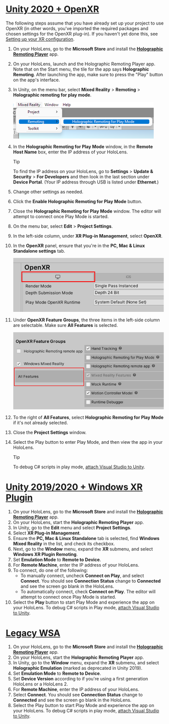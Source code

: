 # [Unity 2020 + OpenXR](#tab/openxr)
<!-- This is inserted into "preview and debug -->

The following steps assume that you have already set up your project to use OpenXR (in other words, you've imported the required packages and chosen settings for the OpenXR plug-in). If you haven't yet done this, see [Setting up your XR configuration](https://review.docs.microsoft.com/en-us/windows/mixed-reality/develop/unity/xr-project-setup?branch=main&tabs=openxr).

1. On your HoloLens, go to the **Microsoft Store** and install the **[Holographic Remoting Player](https://www.microsoft.com/store/p/holographic-remoting-player/9nblggh4sv40)** app.
1. On your HoloLens, launch and the Holographic Remoting Player app. Note that on the Start menu, the tile for the app says **Holographic Remoting**. After launching the app, make sure to press the "Play" button on the app's interface. 
1. In Unity, on the menu bar, select **Mixed Reality** > **Remoting** > **Holographic remoting for play mode**.

    ![Screenshot of project settings panel open in the Unity Editor with XR Plug-in management highlighted.](../images/openxr-features-img-02.png)

1. In the **Holographic Remoting for Play Mode** window, in the **Remote Host Name** box, enter the IP address of your HoloLens.

    > [!TIP]
    > To find the IP address on your HoloLens, go to **Settings** > **Update & Security** > **For Developers** and then look in the last section under **Device Portal**. (Your IP address through USB is listed under **Ethernet**.)

1. Change other settings as needed.
1. Click the **Enable Holographic Remoting for Play Mode** button.
1. Close the **Holographic Remoting for Play Mode** window. The editor will attempt to connect once Play Mode is started.
1. On the menu bar, select **Edit** > **Project Settings**.
1. In the left-side column, under **XR Plug-in Management**, select **OpenXR**.
1. In the **OpenXR** panel, ensure that you're in the **PC, Mac & Linux Standalone settings** tab.

    ![Screenshot of the PC, Mac & Linus Standalone tab in the OpenXR plugin window of Project Settings.](../images/025-standalone-tab.png)

1. Under **OpenXR Feature Groups**, the three items in the left-side column are selectable. Make sure **All Features** is selected.

    ![Screenshot of the OpenXR Feature Groups section with All Features selected.](../images/026-all-features.png)

1. To the right of **All Features**, select **Holographic Remoting for Play Mode** if it's not already selected.
1. Close the **Project Settings** window.
1. Select the Play button to enter Play Mode, and then view the app in your HoloLens.

    > [!TIP]
    > To debug C# scripts in play mode, [attach Visual Studio to Unity](/visualstudio/gamedev/unity/get-started/using-visual-studio-tools-for-unity?pivots=windows).

# [Unity 2019/2020 + Windows XR Plugin](#tab/winxr)

1. On your HoloLens, go to the **Microsoft Store** and install the **[Holographic Remoting Player](https://www.microsoft.com/store/p/holographic-remoting-player/9nblggh4sv40)** app.
1. On your HoloLens, start the **Holographic Remoting Player** app.
1. In Unity, go to the **Edit** menu and select **Project Settings**.
1. Select **XR Plug-in Management**.
1. Ensure the **PC, Mac & Linux Standalone** tab is selected, find **Windows Mixed Reality** in the list, and check its checkbox.
1. Next, go to the **Window** menu, expand the **XR** submenu, and select **Windows XR Plugin Remoting**.
1. Set **Emulation Mode** to **Remote to Device**.
1. For **Remote Machine**, enter the IP address of your HoloLens.
1. To connect, do one of the following:
   - To manually connect, uncheck **Connect on Play**, and select **Connect**. You should see **Connection Status** change to **Connected** and see the screen go blank in the HoloLens.
   - To automatically connect, check **Connect on Play**. The editor will attempt to connect once Play Mode is started.
1. Select the **Play** button to start Play Mode and experience the app on your HoloLens. To debug C# scripts in Play mode, [attach Visual Studio to Unity](/visualstudio/gamedev/unity/get-started/using-visual-studio-tools-for-unity?pivots=windows).

# [Legacy WSA](#tab/wsa)

1. On your HoloLens, go to the **Microsoft Store** and install the **[Holographic Remoting Player](https://www.microsoft.com/store/p/holographic-remoting-player/9nblggh4sv40)** app.
1. On your HoloLens, start the **Holographic Remoting Player** app.
1. In Unity, go to the **Window** menu, expand the **XR** submenu, and select **Holographic Emulation** (marked as deprecated in Unity 2019).
1. Set **Emulation Mode** to **Remote to Device**.
1. Set **Device Version** according to if you're using a first generation HoloLens or a HoloLens 2.
1. For **Remote Machine**, enter the IP address of your HoloLens.
1. Select **Connect**. You should see **Connection Status** change to **Connected** and see the screen go blank in the HoloLens.
1. Select the Play button to start Play Mode and experience the app on your HoloLens. To debug C# scripts in play mode, [attach Visual Studio to Unity](/visualstudio/gamedev/unity/get-started/using-visual-studio-tools-for-unity?pivots=windows).
